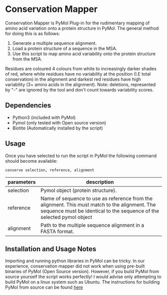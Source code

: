 # Conservation Mapper

Conservation Mapper is PyMol Plug-in for the rudimentary mapping of amino acid variation onto a protein structure in PyMol.
The general method for doing this is as follows:
1. Generate a multiple sequence alignment.
2. Load a protein structure of a sequence in the MSA.
3. Use this script to map amino acid variability onto the protein structure from the MSA.

Residues are coloured 4 colours from white to increasingly darker shades of red, where white residues 
have no variability at the position (I.E total conservation) in the alignment and darkest red 
residues have high variability (3+ amino acids in the alignment). Note: deletions, represented by "-"
are ignored by the tool and don't count towards variability scores.


## Dependencies

- Python3 (included with PyMol)
- Pymol (only tested with Open source version)
- Biotite (Automatically installed by the script)

## Usage

Once you have selected to run the script in PyMol the following command should become available:

	conserve selection, reference, alignment

|parameters|description|
|---|---|
|selection | Pymol object (protein structure). |
|reference | Name of sequence to use as reference from the alignment. This must match to the alignment. The sequence must be identical to the sequence of the selected pymol object|
|alignment | Path to the multiple sequence alignment in a FASTA format.|

## Installation and Usage Notes

Importing and running python libraries in PyMol can be tricky. In our experience, conservation mapper did not work when using pre-built binaries of PyMol (Open Source version).
However, if you build PyMol from source yourself the script works perfectly! I would advise only attempting to build PyMol on a linux system such as Ubuntu.
The instructions for building PyMol from source can be found [here](https://github.com/schrodinger/pymol-open-source)
